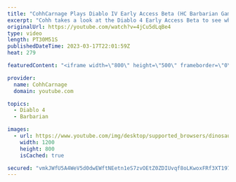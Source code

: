 ```yaml
---
title: "CohhCarnage Plays Diablo IV Early Access Beta (HC Barbarian Gameplay) - Episode 3"
excerpt: "Cohh takes a look at the Diablo 4 Early Access Beta to see what it has to offer. - Watch live at https://www.twitch.tv/cohhcarnage ..."
originalUrl: https://youtube.com/watch?v=4jCu5dLqBe4
type: video
length: PT30M51S
publishedDateTime: 2023-03-17T22:01:59Z
heat: 279

featuredContent: "<iframe width=\"800\" height=\"500\" frameborder=\"0\" src=\"https://www.youtube.com/embed/4jCu5dLqBe4\" allow=\"accelerometer; autoplay; encrypted-media; gyroscope; picture-in-picture\" allowfullscreen></iframe>"

provider:
  name: CohhCarnage
  domain: youtube.com

topics:
  - Diablo 4
  - Barbarian

images:
  - url: https://www.youtube.com/img/desktop/supported_browsers/dinosaur.png
    width: 1200
    height: 800
    isCached: true

secured: "vmkJWfU5A4WeV5d0dwEWftNEetn1eS7zvOEtZ0ZDIUvqf8oLKwoxFRf3XT197w2V6cPNBOYJ7BztfwAJ8BpyGwkKBKDUs6/Au0DpkhqvGGhQPj7ZaMK4hSBiWos8qhW9bWwfskpjrMCxYkkFUPwunfohNB5NtnFCTcfvcRfGsIEopGePBbbKJFHZ/fb9gmq4iGRR3zXrMymX/gCgD+IHEq5OzxsUa5hwJJw3v3rK2KHzDIBlwtZoN7Hcmle1wzXNj3pM9D3c5KhHhBKx0oDdQvDqJ67GjYQtKNOh5iPcrQo7dXvx92JBV6yBiMRNh7CKD/tKOyw3XF8snmHrwqovOlLWp1w4j+UPv5hOyi8p4h5ttKcnVnFctGV9EMwDQQxbEU5nVkcbSGItsBlEv96XPmXJORs6hNvB0KA9ywqHN5c=;Kmnl73vZn6ZPgt7mdZUulQ=="
---
```


